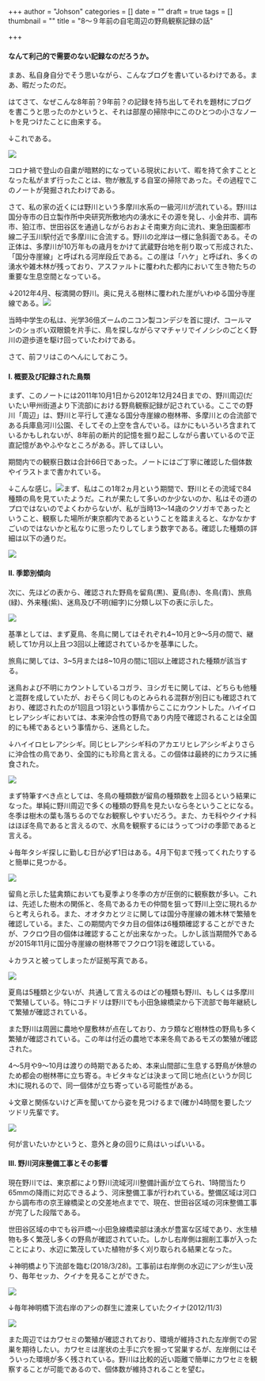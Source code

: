 +++
author = "Johson"
categories = []
date = ""
draft = true
tags = []
thumbnail = ""
title = "8～９年前の自宅周辺の野鳥観察記録の話"

+++
#### なんて利己的で需要のない記録なのだろうか。

まあ、私自身自分でそう思いながら、こんなブログを書いているわけである。まあ、暇だったのだ。

はてさて、なぜこんな8年前？9年前？の記録を持ち出してそれを題材にブログを書こうと思ったのかというと、それは部屋の掃除中にこのひとつの小さなノートを見つけたことに由来する。

↓これである。

![](/img/DSCN1797.JPG)

コロナ禍で登山の自粛が暗黙的になっている現状において、暇を持て余すこととなった私がまず行ったことは、物が散乱する自室の掃除であった。その過程でこのノートが発掘されたわけである。

さて、私の家の近くには野川という多摩川水系の一級河川が流れている。野川は国分寺市の日立製作所中央研究所敷地内の湧水にその源を発し、小金井市、調布市、狛江市、世田谷区を通過しながらおおよそ南東方向に流れ、東急田園都市線二子玉川駅付近で多摩川に合流する。野川の北岸は一様に急斜面である。その正体は、多摩川が10万年もの歳月をかけて武蔵野台地を削り取って形成された、「国分寺崖線」と呼ばれる河岸段丘である。この崖は「ハケ」と呼ばれ、多くの湧水や雑木林が残っており、アスファルトに覆われた都内において生き物たちの重要な生息空間となっている。

↓2012年4月、桜満開の野川。奥に見える樹林に覆われた崖がいわゆる国分寺崖線である。![](/img/kokubunjigaisensakuranogawa201204.jpeg)

当時中学生の私は、光学36倍ズームのニコン製コンデジを首に提げ、コールマンのショボい双眼鏡を片手に、鳥を探しながらママチャリでイノシシのごとく野川の遊歩道を駆け回っていたわけである。

さて、前フリはこのへんにしておこう。

#### Ⅰ. 概要及び記録された鳥類

まず、このノートには2011年10月1日から2012年12月24日までの、野川周辺(だいたい甲州街道より下流部)における野鳥観察記録が記されている。ここでの野川「周辺」は、野川と平行して連なる国分寺崖線の樹林帯、多摩川との合流部である兵庫島河川公園、そしてその上空を含んでいる。ほかにもいろいろ含まれているかもしれないが、8年前の断片的記憶を掘り起こしながら書いているので正直記憶があやふやなところがある。許してほしい。

期間内での観察日数は合計66日であった。ノートにはご丁寧に確認した個体数やイラストまで書かれている。

↓こんな感じ。![](/img/DSCN1798.JPG)まず、私はこの1年2ヵ月という期間で、野川とその流域で84種類の鳥を見ていたようだ。これが果たして多いのか少ないのか、私はその道のプロではないのでよくわからないが、私が当時13～14歳のクソガキであったということ、観察した場所が東京都内であるということを踏まえると、なかなかすごいのではないかと私なりに思ったりしてしまう数字である。確認した種類の詳細は以下の通りだ。

![](/img/messageImage_1589374177078.jpg)

#### Ⅱ. 季節別傾向

次に、先ほどの表から、確認された野鳥を留鳥(黒)、夏鳥(赤)、冬鳥(青)、旅鳥(緑)、外来種(紫)、迷鳥及び不明(細字)に分類し以下の表に示した。

![](/img/messageImage_1589385061733.jpg)

基準としては、まず夏鳥、冬鳥に関してはそれぞれ4\~10月と9～5月の間で、継続して1か月以上且つ3回以上確認されているかを基準にした。

旅鳥に関しては、3\~5月または8\~10月の間に1回以上確認された種類が該当する。

迷鳥および不明にカウントしているコガラ、ヨシガモに関しては、どちらも他種と混群を成していたが、おそらく同じものとみられる混群が別日にも確認されており、確認されたのが1回且つ1羽という事情からここにカウントした。ハイイロヒレアシシギにおいては、本来沖合性の野鳥であり内陸で確認されることは全国的にも稀であるという事情から、迷鳥とした。

↓ハイイロヒレアシシギ。同じヒレアシシギ科のアカエリヒレアシシギよりさらに沖合性の鳥であり、全国的にも珍鳥と言える。この個体は最終的にカラスに捕食された。

![](/img/haiir.jpeg)

まず特筆すべき点としては、冬鳥の種類数が留鳥の種類数を上回るという結果になった。単純に野川周辺で多くの種類の野鳥を見たいなら冬ということになる。冬季は樹木の葉も落ちるのでなお観察しやすいだろう。また、カモ科やクイナ科はほぼ冬鳥であると言えるので、水鳥を観察するにはうってつけの季節であると言える。

↓毎年タシギ探しに勤しむ日が必ず1日はある。4月下旬まで残ってくれたりすると簡単に見つかる。

![](/img/tasigiiiii.jpeg)

留鳥と示した猛禽類においても夏季より冬季の方が圧倒的に観察数が多い。これは、先述した樹木の関係と、冬鳥であるカモの仲間を狙って野川上空に現れるからと考えられる。また、オオタカとツミに関しては国分寺崖線の雑木林で繁殖を確認している。また、この期間内でタカ目の個体は6種類確認することができたが、フクロウ目の個体は確認することが出来なかった。しかし該当期間外であるが2015年11月に国分寺崖線の樹林帯でフクロウ1羽を確認している。

↓カラスと被ってしまったが証拠写真である。

![](/img/12249571_410481255817432_37478633239220696_n.jpg)

夏鳥は5種類と少ないが、共通して言えるのはどの種類も野川、もしくは多摩川で繁殖している。特にコチドリは野川でも小田急線橋梁から下流部で毎年継続して繁殖が確認されている。

また野川は周囲に農地や屋敷林が点在しており、カラ類など樹林性の野鳥も多く繁殖が確認されている。この年は付近の農地で本来冬鳥であるモズの繁殖が確認された。

4～5月や9～10月は渡りの時期であるため、本来山間部に生息する野鳥が休憩のため都会の樹林帯に立ち寄る。キビタキなどは決まって同じ地点(というか同じ木)に現れるので、同一個体が立ち寄っている可能性がある。

↓文章と関係ないけど声を聞いてから姿を見つけるまで(確か)4時間を要したツツドリ先輩です。

![](/img/tuttu.jpeg)

何が言いたいかというと、意外と身の回りに鳥はいっぱいいる。

#### Ⅲ. 野川河床整備工事とその影響

現在野川では、東京都により野川流域河川整備計画が立てられ、1時間当たり65mmの降雨に対応できるよう、河床整備工事が行われている。整備区域は河口から調布市の京王線橋梁との交差地点までで、現在、世田谷区域の河床整備工事が完了した段階である。

世田谷区域の中でも谷戸橋～小田急線橋梁部は湧水が豊富な区域であり、水生植物も多く繁茂し多くの野鳥が確認されていた。しかし右岸側は掘削工事が入ったことにより、水辺に繁茂していた植物が多く刈り取られる結果となった。

↓神明橋より下流部を臨む(2018/3/28)。工事前は右岸側の水辺にアシが生い茂り、毎年セッカ、クイナを見ることができた。

![](/img/download.jpeg)

↓毎年神明橋下流右岸のアシの群生に渡来していたクイナ(2012/11/3)

![](/img/kuina.jpeg)

また周辺ではカワセミの繁殖が確認されており、環境が維持された左岸側での営巣を期待したい。カワセミは崖状の土手に穴を掘って営巣するが、左岸側にはそういった環境が多く残されている。野川は比較的近い距離で簡単にカワセミを観察することが可能であるので、個体数が維持されることを望む。